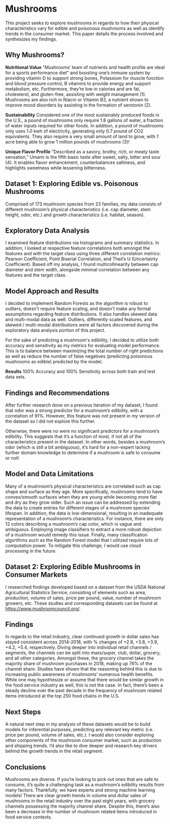 # Mushrooms
This project seeks to explore mushrooms in regards to how their physical characteristics vary for edible and poisonous mushrooms as well as identify trends in the consumer market. This paper details the process involved and synthesizes my findings.
 
## Why Mushrooms?
 
**Nutritional Value**
“Mushrooms’ team of nutrients and health profile are ideal for a sports performance diet” and boosting one’s immune system by providing vitamin D to support strong bones, Potassium for muscle function and blood pressure control, B vitamins to provide energy and support metabolism, etc. Furthermore, they’re low in calories and are fat, cholesterol, and gluten-free, assisting with weight management (1). Mushrooms are also rich in Niacin or Vitamin B3, a nutrient shown to improve mood disorders by assisting in the formation of serotonin (2).
 
**Sustainability**
Considered one of the most sustainably produced foods in the U.S., a pound of mushrooms only require 1.8 gallons of water, a fraction of water inputs required for other foods. In addition, a pound of mushrooms only uses 1.0 kwh of electricity, generating only 0.7 pound of CO2 equivalents. They also require a very small amount of land to grow, with 1 acre being able to grow 1 million pounds of mushrooms (3)!
 
**Unique Flavor Profile**
“Described as a savory, brothy, rich, or meaty taste sensation,” Umami is the fifth basic taste after sweet, salty, bitter and sour (4). It enables flavor enhancement, counterbalances saltiness, and highlights sweetness while lessening bitterness.
 
## Dataset 1: Exploring Edible vs. Poisonous Mushrooms
Comprised of 173 mushroom species from 23 families, my data consists of different mushroom’s physical characteristics (i.e. cap diameter, stem height, odor, etc.) and growth characteristics (i.e. habitat, season).
 
## Exploratory Data Analysis
I examined feature distributions via histograms and summary statistics. In addition, I looked at respective feature correlations both amongst the features and with the target class using three different correlation metrics: Pearson Coefficient, Point Biserial Correlation, and Theil’s U (Uncertainty Coefficient). Based off my analysis, I found multicollinearity between cap diameter and stem width, alongside minimal correlation between any features and the target class. 
 
## Model Approach and Results
I decided to implement Random Forests as the algorithm is robust to outliers, doesn't require feature scaling, and doesn't make any formal assumptions regarding feature distributions. It also handles skewed data and multi-modal data as well. Outliers, differently scaled features, and skewed / multi-modal distributions were all factors discovered during the exploratory data analysis portion of this project. 

For the sake of predicting a mushroom's edibility, I decided to utilize both accuracy and sensitivity as my metrics for evaluating model performance. This is to balance between maximizing the total number of right predictions as well as reduce the number of false negatives (predicting poisonous mushrooms as edible) predicted by the model.

**Results**
100% Accuracy and 100% Sensitivity across both train and test data sets. 
 
## Findings and Recommendations
After further research done on a previous iteration of my dataset, I found that odor was a strong predictor for a mushroom’s edibility, with a correlation of 91%. However, this feature was not present in my version of the dataset so I did not explore this further. 

Otherwise, there were no were no significant predictors for a mushroom’s edibility. This suggests that it’s a function of most, if not all of the characteristics present in the dataset. In other words, besides a mushroom’s odor (which is still a bit ambiguous), it’s hard for a non-expert lacking further domain knowledge to determine if a mushroom is safe to consume or not! 
 
## Model and Data Limitations
Many of a mushroom’s physical characteristics are correlated such as cap shape and surface as they age. More specifically, mushrooms tend to have convex/smooth surfaces when they are young while becoming more flat and dry as they grow older. Such an issue can be addressed by extending the data to create entries for different stages of a mushroom species’ lifespan. In addition, the data is low-dimensional, resulting in an inadequate representation of a mushroom’s characteristics. For instance, there are only 12 colors describing a mushroom’s cap color, which is vague and ambiguous. Employing image classifiers to extract a more robust depiction of a mushroom would remedy this issue. Finally, many classification algorithms such as the Random Forest model that I utilized require lots of computation power. To mitigate this challenge, I would use cloud processing in the future. 
## Dataset 2: Exploring Edible Mushrooms in Consumer Markets
I researched findings developed based on a dataset from the USDA National Agricultural Statistics Service, consisting of elements such as area, production, volume of sales, price per pound, value, number of mushroom growers, etc. These studies and corresponding datasets can be found at https://www.mushroomcouncil.org/.

## Findings
In regards to the retail industry, clear continued growth in dollar sales has stayed consistent across 2014-2018, with % changes of +2.8, +3.8, +3.9, +4.2, +5.4, respectively. Diving deeper into individual retail channels / segments, the channels can be split into mass/super, club, dollar, grocery, and all other categories. Amongst these, the grocery channel takes the majority share of mushroom purchases in 2018, making up 76% of the channel share. Studies have shown that the reasoning behind this is due to increasing public awareness of mushrooms’ numerous health benefits. While one may hypothesize or assume that there would be similar growth in the food service industry as well, this is not the case. In fact, there’s been a steady decline over the past decade in the frequency of mushroom related items introduced at the top 250 food chains in the U.S. 

## Next Steps
A natural next step in my analysis of these datasets would be to build models for inferential purposes, predicting any relevant key metric (i.e. price per pound, volume of sales, etc.). I would also consider exploring other components of the mushroom consumer market, such as production and shipping trends. I’d also like to dive deeper and research key drivers behind the growth trends in the retail segment. 

## Conclusions
Mushrooms are diverse. If you’re looking to pick out ones that are safe to consume, it’s quite a challenging task as a mushroom’s edibility results from many factors. Thankfully, we have experts and strong machine learning models! There are clear growth trends in volume and dollar sales of mushrooms in the retail industry over the past eight years, with grocery channels possessing the majority channel share. Despite this, there’s also been a decrease in the number of mushroom related items introduced in food service contexts. 
